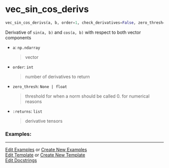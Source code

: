 # <a id="McUtils.Numputils.AnalyticDerivs.vec_sin_cos_derivs">vec_sin_cos_derivs</a>

```python
vec_sin_cos_derivs(a, b, order=1, check_derivatives=False, zero_thresh=None): 
```
Derivative of `sin(a, b)` and `cos(a, b)` with respect to both vector components
- `a`: `np.ndarray`
    >vector
- `order`: `int`
    >number of derivatives to return
- `zero_thresh`: `None | float`
    >threshold for when a norm should be called 0. for numerical reasons
- `:returns`: `list`
    >derivative tensors 

### Examples: 



___

[Edit Examples](https://github.com/McCoyGroup/McUtils/edit/edit/ci/examples/ci/docs/McUtils/Numputils/AnalyticDerivs/vec_sin_cos_derivs.md) or 
[Create New Examples](https://github.com/McCoyGroup/McUtils/new/edit/?filename=ci/examples/ci/docs/McUtils/Numputils/AnalyticDerivs/vec_sin_cos_derivs.md) <br/>
[Edit Template](https://github.com/McCoyGroup/McUtils/edit/edit/ci/docs/ci/docs/McUtils/Numputils/AnalyticDerivs/vec_sin_cos_derivs.md) or 
[Create New Template](https://github.com/McCoyGroup/McUtils/new/edit/?filename=ci/docs/templates/ci/docs/McUtils/Numputils/AnalyticDerivs/vec_sin_cos_derivs.md) <br/>
[Edit Docstrings](https://github.com/McCoyGroup/McUtils/edit/edit/McUtils/Numputils/AnalyticDerivs.py?message=Update%20Docs)